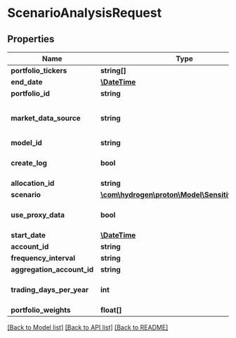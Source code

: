 # ScenarioAnalysisRequest

## Properties
Name | Type | Description | Notes
------------ | ------------- | ------------- | -------------
**portfolio_tickers** | **string[]** |  | [optional] 
**end_date** | [**\DateTime**](\DateTime.md) |  | [optional] 
**portfolio_id** | **string** |  | [optional] 
**market_data_source** | **string** |  | [optional] [default to 'nucleus']
**model_id** | **string** |  | [optional] 
**create_log** | **bool** |  | [optional] [default to false]
**allocation_id** | **string** |  | [optional] 
**scenario** | [**\com\hydrogen\proton\Model\SensitivityFactor[]**](SensitivityFactor.md) |  | 
**use_proxy_data** | **bool** |  | [optional] [default to false]
**start_date** | [**\DateTime**](\DateTime.md) |  | [optional] 
**account_id** | **string** |  | [optional] 
**frequency_interval** | **string** |  | 
**aggregation_account_id** | **string** |  | [optional] 
**trading_days_per_year** | **int** |  | [optional] [default to 252]
**portfolio_weights** | **float[]** |  | [optional] 

[[Back to Model list]](../README.md#documentation-for-models) [[Back to API list]](../README.md#documentation-for-api-endpoints) [[Back to README]](../README.md)


